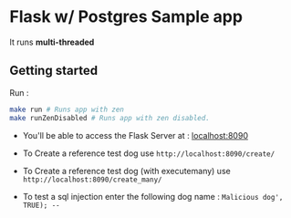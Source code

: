 # Flask w/ Postgres Sample app
It runs **multi-threaded**

## Getting started
Run :
```bash
make run # Runs app with zen
make runZenDisabled # Runs app with zen disabled.
```

- You'll be able to access the Flask Server at : [localhost:8090](http://localhost:8090)
- To Create a reference test dog use `http://localhost:8090/create/`
- To Create a reference test dog (with executemany) use `http://localhost:8090/create_many/`

- To test a sql injection enter the following dog name : `Malicious dog', TRUE); -- `
